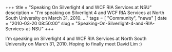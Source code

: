 
+++
title = "Speaking On Silverlight 4 and WCF RIA Services at NSU"
description = "I'm speaking on Silverlight 4 and&nbsp;WCF RIA Services at North South University on March 31, 2010. ..."
tags = [ "Community", "news" ]
date = "2010-03-20 08:50:00"
slug = "Speaking-On-Silverlight-4-and-RIA-Services-at-NSU"
+++
<p>I'm speaking on Silverlight 4 and&nbsp;WCF RIA Services at North South University on March 31, 2010. Hoping to finally meet David Lim :)</p>
        